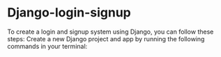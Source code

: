 # Django-login-signup
To create a login and signup system using Django, you can follow these steps:  Create a new Django project and app by running the following commands in your terminal:
